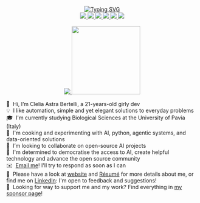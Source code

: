 <p align="center">
<a href="https://github.com/drkostas">
    <img src="https://readme-typing-svg.demolab.com?font=Georgia&size=18&duration=2000&pause=100&multiline=true&width=500&height=80&lines=Clelia+Astra+Bertelli;SWE+and+AI+dev+%7C+Pythonist+%7C+Go+Learner;Agentic+Systems+%7C+Open+Source+%7C+Data+Driven" alt="Typing SVG" />
</a>
<br/>

<a href="https://astrabert.vercel.app">
    <img src="https://img.shields.io/badge/Website-cleliasportfolio.xyz-red?style=flat-square">
</a>  
<a href="https://astrabert.github.io/hophop-science/">
    <img src="https://img.shields.io/badge/My Blog-HOPHOP Science-purple?style=flat-square">
</a>  
<a href="https://www.cleliasportfolio.xyz/resume">
    <img src="https://img.shields.io/badge/PDF-CV-red?style=flat-square&logo=adobe">
</a>  
<a href="https://www.linkedin.com/in/astra-clelia-bertelli-583904297/">
    <img src="https://img.shields.io/badge/-Linkedin-blue?style=flat-square&logo=linkedin">
</a>
<a href="mailto:astraberte9@gmail.com">
    <img src="https://img.shields.io/badge/-Email-red?style=flat-square&logo=gmail&logoColor=white">
</a>
<a href="https://pypi.org/user/AstraBert/">
    <img src="https://img.shields.io/badge/PyPi-AstraBert-blue?style=flat-square&logo=pypi&logoColor=white">
</a>

<br/> 
<br/> 

<a href="https://github.com/AstraBert">
    <img src="https://github-stats-alpha.vercel.app/api?username=AstraBert&cc=22272e&tc=37BCF6&ic=fff&bc=0000">
    <img height="180em" src="https://github-readme-stats-eight-theta.vercel.app/api/top-langs/?username=AstraBert&layout=compact&langs_count=8&theme=algolia"/>
</a>

👋 &nbsp;Hi, I’m Clelia Astra Bertelli, a 21-years-old girly dev\
💡 &nbsp;I like automation, simple and yet elegant solutions to everyday problems\
🎓 &nbsp;I'm currently studying Biological Sciences at the University of Pavia (Italy)\
🌱 &nbsp;I'm cooking and experimenting with AI, python, agentic systems, and data-oriented solutions\
💞️ &nbsp;I’m looking to collaborate on open-source AI projects\
💭 &nbsp;I'm determined to democratise the access to AI, create helpful technology and advance the open source community\
✉️ &nbsp;[Email me](astraberte9@gmail.com)! I'll try to respond as soon as I can\
📄 &nbsp;Please have a look at [website](https://cleliasportfolio.xyz) and [Résumé](https://www.cleliasportfolio.xyz/resume) for more details about me,  or find me on [LinkedIn](https://www.linkedin.com/in/astra-clelia-bertelli-583904297/): I'm open to feedback and suggestions!\
🥰 &nbsp;Looking for way to support me and my work? Find everything in [my sponsor page](https://github.com/sponsors/AstraBert)!


<!---
AstraBert/AstraBert is a ✨ special ✨ repository because its `README.md` (this file) appears on your GitHub profile.
You can click the Preview link to take a look at your changes.
--->
